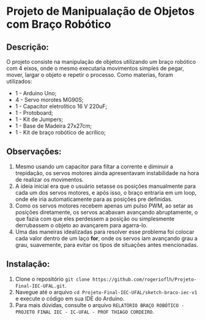 # Projeto de Manipualação de Objetos com Braço Robótico

## Descrição:

O projeto consiste na manipulação de objetos utilizando um braço robótico com 4 eixos, onde o mesmo executaria movimentos simples de pegar, mover, largar o objeto e repetir o processo.
Como materias, foram utilizados:
- 1 - Arduino Uno;
- 4 - Servo morotes MG90S;
- 1 - Capacitor eletrolítico 16 V 220uF;
- 1 - Protoboard;
- 1 - Kit de Jumpers;
- 1 - Base de Madeira 27x27cm;
- 1 - Kit de braço robótico de acrílico;

## Observações:

1. Mesmo usando um capacitor para filtar a corrente e diminuir a trepidação, os servos motores ainda apresentavam instabilidade na hora de realizar os movimentos.
2. A ideia inicial era que o usuário setasse os posições manualmente para cada um dos servos motores, e após isso, o braço entraria em um loop, onde ele iria automaticamente para as posições pre definidas.
3. Como os servos motores recebem apenas um pulso PWM, ao setar as posições diretamente, os servos acabavam avançando abruptamente, o que fazia com que eles perdessem a posição ou simplesmente derrubassem o objeto ao avançarem para agarra-lo.
4. Uma das maneiras idealizadas para resolver esse problema foi colocar cada valor dentro de um laço **for**, onde os servos iam avançando grau a grau, suavemente, para evitar os tipos de situações antes mencionadas.

## Instalação:

1. Clone o repositório  `git clone https://github.com/rogerioflh/Projeto-Final-IEC-UFAL.git`.
2. Navegue até o arquivo `cd Projeto-Final-IEC-UFAL/sketch-braco-iec-v1` e execute o código em sua IDE do Arduino.
3. Para mais dúvidas, consulte o arquivo `RELATÓRIO BRAÇO ROBÓTICO - PROJETO FINAL IEC - IC-UFAL - PROF THIAGO CORDEIRO`.

